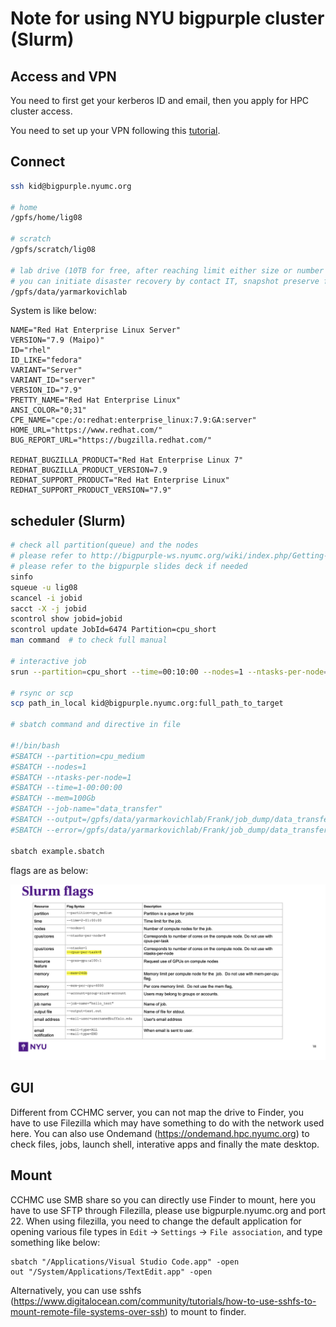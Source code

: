 # Note for using NYU bigpurple cluster (Slurm)

## Access and VPN

You need to first get your kerberos ID and email, then you apply for HPC cluster access.

You need to set up your VPN following this [tutorial](https://servicecatalog.nyumc.org/Pages/NYU_Langone_Advanced_Access_App.aspx).


## Connect

```bash
ssh kid@bigpurple.nyumc.org

# home
/gpfs/home/lig08

# scratch
/gpfs/scratch/lig08

# lab drive (10TB for free, after reaching limit either size or number of file, resort to cold or esolong system)
# you can initiate disaster recovery by contact IT, snapshot preserve for 45 days
/gpfs/data/yarmarkovichlab

```

System is like below:

```
NAME="Red Hat Enterprise Linux Server"
VERSION="7.9 (Maipo)"
ID="rhel"
ID_LIKE="fedora"
VARIANT="Server"
VARIANT_ID="server"
VERSION_ID="7.9"
PRETTY_NAME="Red Hat Enterprise Linux"
ANSI_COLOR="0;31"
CPE_NAME="cpe:/o:redhat:enterprise_linux:7.9:GA:server"
HOME_URL="https://www.redhat.com/"
BUG_REPORT_URL="https://bugzilla.redhat.com/"

REDHAT_BUGZILLA_PRODUCT="Red Hat Enterprise Linux 7"
REDHAT_BUGZILLA_PRODUCT_VERSION=7.9
REDHAT_SUPPORT_PRODUCT="Red Hat Enterprise Linux"
REDHAT_SUPPORT_PRODUCT_VERSION="7.9"
```

## scheduler (Slurm)

```bash
# check all partition(queue) and the nodes
# please refer to http://bigpurple-ws.nyumc.org/wiki/index.php/Getting-Started
# please refer to the bigpurple slides deck if needed
sinfo
squeue -u lig08
scancel -i jobid
sacct -X -j jobid
scontrol show jobid=jobid
scontrol update JobId=6474 Partition=cpu_short
man command  # to check full manual

# interactive job
srun --partition=cpu_short --time=00:10:00 --nodes=1 --ntasks-per-node=8 --mem=5Gb --job-name="test" --pty bash

# rsync or scp
scp path_in_local kid@bigpurple.nyumc.org:full_path_to_target

# sbatch command and directive in file

#!/bin/bash
#SBATCH --partition=cpu_medium
#SBATCH --nodes=1
#SBATCH --ntasks-per-node=1
#SBATCH --time=1-00:00:00
#SBATCH --mem=100Gb
#SBATCH --job-name="data_transfer"
#SBATCH --output=/gpfs/data/yarmarkovichlab/Frank/job_dump/data_transfer.out
#SBATCH --error=/gpfs/data/yarmarkovichlab/Frank/job_dump/data_transfer.err

sbatch example.sbatch
```

flags are as below:

![flag](../data/bigpurple_flags.png)

## GUI

Different from CCHMC server, you can not map the drive to Finder, you have to use Filezilla which may have something to do with the network used here.
You can also use Ondemand (https://ondemand.hpc.nyumc.org) to check files, jobs, launch shell, interative apps and finally the mate desktop.

## Mount

CCHMC use SMB share so you can directly use Finder to mount, here you have to use SFTP through Filezilla, please use bigpurple.nyumc.org and port 22. When using filezilla, you need to change the default application for opening various file types in `Edit` -> `Settings` -> `File association`, and type something like below:

```
sbatch "/Applications/Visual Studio Code.app" -open
out "/System/Applications/TextEdit.app" -open
```

Alternatively, you can use sshfs (https://www.digitalocean.com/community/tutorials/how-to-use-sshfs-to-mount-remote-file-systems-over-ssh) to mount to finder.
